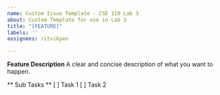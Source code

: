 ```yaml
---
name: Custom Issue Template - CSE 110 Lab 3
about: Custom Template for use in Lab 3
title: "[FEATURE]"
labels: ''
assignees: ritvikpen

---
```


**Feature Description**
A clear and concise description of what you want to happen.

** Sub Tasks **
[ ] Task 1
[ ] Task 2
